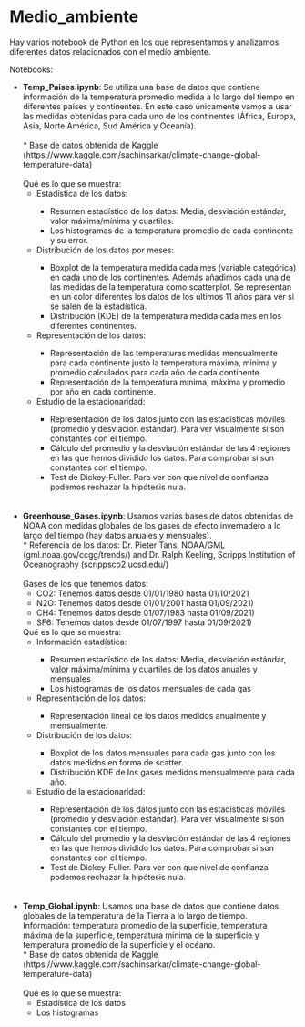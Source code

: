 # Medio_ambiente

Hay varios notebook de Python en los que representamos y analizamos diferentes datos relacionados con el medio ambiente.

Notebooks:

<ul>
	<li> <b>Temp_Paises.ipynb</b>: Se utiliza una base de datos que contiene información de la temperatura promedio medida a lo largo del tiempo en diferentes países y continentes. En este caso únicamente vamos a usar las medidas obtenidas para cada uno de los continentes (África, Europa, Asia, Norte América, Sud América y Oceanía).<br><br>
* Base de datos obtenida de Kaggle (https://www.kaggle.com/sachinsarkar/climate-change-global-temperature-data)<br><br>
Qué es lo que se muestra:
	<ul>
		<li>Estadística de los datos:</li>
			<ul>
			<li>Resumen estadístico de los datos: Media, desviación estándar, valor máxima/mínima y cuartiles.</li>
			<li>Los histogramas de la temperatura promedio de cada continente y su error.</li>
			</ul>
		<li>Distribución de los datos por meses:</li>
		<ul>
			<li>Boxplot de la temperatura medida cada mes (variable categórica) en cada uno de los continentes. Además añadimos cada una de las medidas de la temperatura como scatterplot. Se representan en un color diferentes los datos de los últimos 11 años para ver si se salen de la estadística.</li>
			<li>Distribución (KDE) de la temperatura medida cada mes en los diferentes continentes.</li>
		</ul>
		<li>Representación de los datos:</li>
		<ul>
			<li>Representación de las temperaturas medidas mensualmente para cada continente justo la temperatura máxima, mínima y promedio calculados para cada año de cada continente.</li>
			<li>Representación de la temperatura mínima, máxima y promedio por año en cada continente. </li>
		</ul>
		<li>Estudio de la estacionaridad:</li>
		<ul>
			<li>Representación de los datos junto con las estadísticas móviles (promedio y desviación estándar). Para ver visualmente sí son constantes con el tiempo.</li>
			<li>Cálculo del promedio y la desviación estándar de las 4 regiones en las que hemos dividido los datos. Para comprobar si son constantes con el tiempo.</li>
			<li>Test de Dickey-Fuller. Para ver con que nivel de confianza podemos rechazar la hipótesis nula.</li>
		</ul>
	</ul>
	</li>
	<br><br>
	<li> <b>Greenhouse_Gases.ipynb</b>: Usamos varias bases de datos obtenidas de NOAA con medidas globales de los gases de efecto invernadero a lo largo del tiempo (hay datos anuales y mensuales). <br>
	* Referencia de los datos: Dr. Pieter Tans, NOAA/GML (gml.noaa.gov/ccgg/trends/) and Dr. Ralph Keeling, Scripps Institution of Oceanography (scrippsco2.ucsd.edu/)<br>  <br>
Gases de los que tenemos datos:
	<ul>
	 	<li>CO2: Tenemos datos desde 01/01/1980 hasta 01/10/2021</li>
	 	<li>N2O: Tenemos datos desde 01/01/2001 hasta 01/09/2021)</li>
	 	<li>CH4: Tenemos datos desde 01/07/1983 hasta 01/09/2021)</li>
	 	<li>SF6: Tenemos datos desde 01/07/1997 hasta 01/09/2021)</li>
	</ul>
Qué es lo que se muestra:
	<ul>
		<li>Información estadística:</li>
		<ul> 
			<li>Resumen estadístico de los datos: Media, desviación estándar, valor máxima/mínima y cuartiles de los datos anuales y mensuales</li>
			<li>Los histogramas de los datos mensuales de cada gas</li>
		</ul>
		<li>Representación de los datos:</li>
		<ul>
			<li>Representación lineal de los datos medidos anualmente y mensualmente.</li>
		</ul>
		<li>Distribución de los datos:</li>
		<ul>
			<li>Boxplot de los datos mensuales para cada gas junto con los datos medidos en forma de scatter.</li>
			<li>Distribución KDE de los gases medidos mensualmente para cada año.</li>
		</ul>
		<li>Estudio de la estacionaridad:</li>
		<ul>
			<li>Representación de los datos junto con las estadísticas móviles (promedio y desviación estándar). Para ver visualmente sí son constantes con el tiempo.</li>
			<li>Cálculo del promedio y la desviación estándar de las 4 regiones en las que hemos dividido los datos. Para comprobar si son constantes con el tiempo.</li>
			<li>Test de Dickey-Fuller. Para ver con que nivel de confianza podemos rechazar la hipótesis nula.</li>
		</ul>
	</ul> 
	</li>
	<br><br>
	<li><b>Temp_Global.ipynb</b>: Usamos una base de datos que contiene datos globales de la temperatura de la Tierra a lo largo de tiempo.  Información: temperatura promedio de la superficie, temperatura máxima de la superficie, temperatura mínima de la superficie y temperatura promedio de la superficie y el océano. <br>
* Base de datos obtenida de Kaggle (https://www.kaggle.com/sachinsarkar/climate-change-global-temperature-data)<br><br>
Qué es lo que se muestra:
	<ul>
		<li>Estadística de los datos</li>
		<li>Los histogramas</li>
	</ul>
	</li>
</ul>